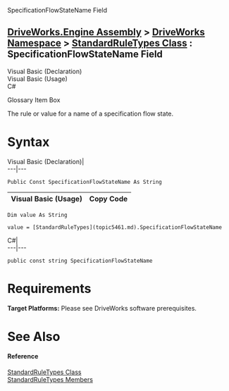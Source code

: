 SpecificationFlowStateName Field   
  
[DriveWorks.Engine Assembly](topic2156.md) > [DriveWorks Namespace](topic2159.md) > [StandardRuleTypes Class](topic5461.md) : SpecificationFlowStateName Field  
---  
  
Visual Basic (Declaration)    
Visual Basic (Usage)    
C# 

Glossary Item Box

The rule or value for a name of a specification flow state. 

# Syntax

Visual Basic (Declaration)|   
---|---  
      
    
    Public Const SpecificationFlowStateName As String  
  
Visual Basic (Usage)| Copy Code  
---|---  
      
    
    Dim value As String
     
    value = [StandardRuleTypes](topic5461.md).SpecificationFlowStateName  
  
C#|   
---|---  
      
    
    public const string SpecificationFlowStateName  
  
# Requirements

**Target Platforms:** Please see DriveWorks software prerequisites.

# See Also

#### Reference

[StandardRuleTypes Class](topic5461.md)   
[StandardRuleTypes Members](topic5462.md)


